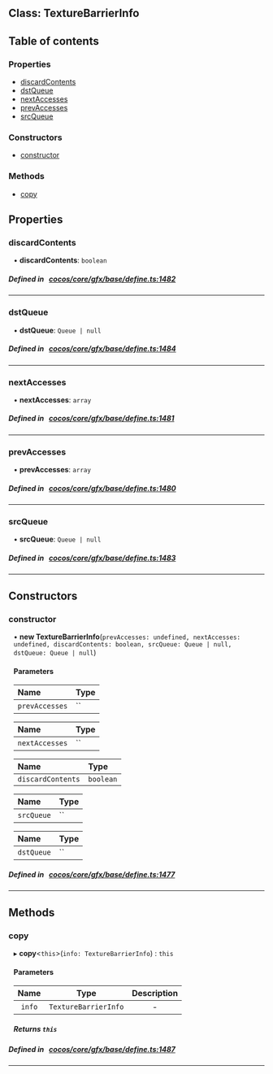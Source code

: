 
## Class: TextureBarrierInfo





<div class="table-of-content">
<h2>Table of contents</h2>


### Properties

- [ discardContents](#discardContents)
- [ dstQueue](#dstQueue)
- [ nextAccesses](#nextAccesses)
- [ prevAccesses](#prevAccesses)
- [ srcQueue](#srcQueue)

### Constructors

- [ constructor](#constructor)

### Methods

- [ copy](#copy)
</div>

## Properties


### discardContents
<div style="margin-left: 10px;">




•  **discardContents**:
`boolean` 
</div>

##### Defined in &nbsp;   [cocos/core/gfx/base/define.ts:1482](https://github.com/cocos-creator/engine/blob/c7bf6b8a9/cocos/core/gfx/base/define.ts#L1482)&nbsp;


___


### dstQueue
<div style="margin-left: 10px;">




•  **dstQueue**:
`Queue | null` 
</div>

##### Defined in &nbsp;   [cocos/core/gfx/base/define.ts:1484](https://github.com/cocos-creator/engine/blob/c7bf6b8a9/cocos/core/gfx/base/define.ts#L1484)&nbsp;


___


### nextAccesses
<div style="margin-left: 10px;">




•  **nextAccesses**:
`array` 
</div>

##### Defined in &nbsp;   [cocos/core/gfx/base/define.ts:1481](https://github.com/cocos-creator/engine/blob/c7bf6b8a9/cocos/core/gfx/base/define.ts#L1481)&nbsp;


___


### prevAccesses
<div style="margin-left: 10px;">




•  **prevAccesses**:
`array` 
</div>

##### Defined in &nbsp;   [cocos/core/gfx/base/define.ts:1480](https://github.com/cocos-creator/engine/blob/c7bf6b8a9/cocos/core/gfx/base/define.ts#L1480)&nbsp;


___


### srcQueue
<div style="margin-left: 10px;">




•  **srcQueue**:
`Queue | null` 
</div>

##### Defined in &nbsp;   [cocos/core/gfx/base/define.ts:1483](https://github.com/cocos-creator/engine/blob/c7bf6b8a9/cocos/core/gfx/base/define.ts#L1483)&nbsp;


___

<!---->
## Constructors


### constructor
<div style="margin-left: 10px;">

• **new TextureBarrierInfo**(`prevAccesses: undefined, nextAccesses: undefined, discardContents: boolean, srcQueue: Queue | null, dstQueue: Queue | null`)

#### Parameters
| Name | Type |
| :------ | :------ |
| `prevAccesses` | `` |





| Name | Type |
| :------ | :------ |
| `nextAccesses` | `` |





| Name | Type |
| :------ | :------ |
| `discardContents` | `boolean` |





| Name | Type |
| :------ | :------ |
| `srcQueue` | `` |





| Name | Type |
| :------ | :------ |
| `dstQueue` | `` |





</div>

##### Defined in &nbsp;   [cocos/core/gfx/base/define.ts:1477](https://github.com/cocos-creator/engine/blob/c7bf6b8a9/cocos/core/gfx/base/define.ts#L1477)&nbsp;


---

<!---->
## Methods

### copy
<div style="margin-left: 10px;">

▸   **copy**<`this`\>(`info: TextureBarrierInfo`) : `this`




<!---->
<!--    #### Returns `this` -->
<!---->

#### Parameters

| Name | Type | Description |
| :------: | :------: | :------: |
| `info` | `TextureBarrierInfo` | - |



##### Returns `this`




</div>

##### Defined in &nbsp;   [cocos/core/gfx/base/define.ts:1487](https://github.com/cocos-creator/engine/blob/c7bf6b8a9/cocos/core/gfx/base/define.ts#L1487)&nbsp;
___
<!---->



